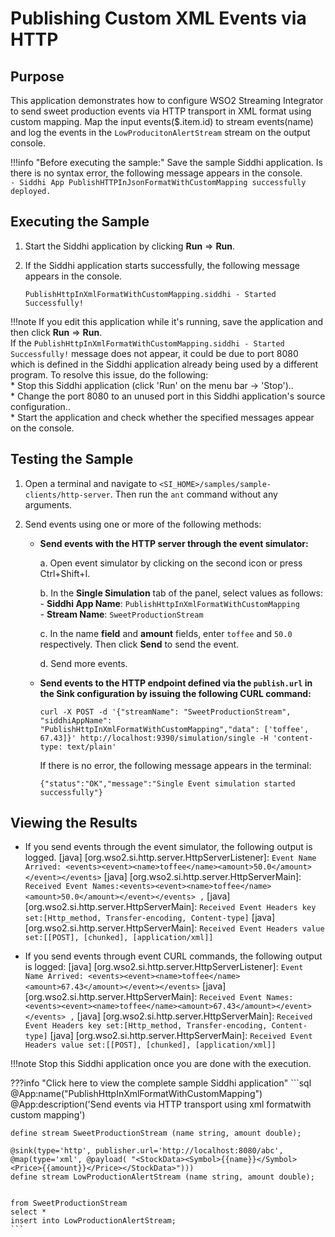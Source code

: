 # Publishing Custom XML Events via HTTP

## Purpose

This application demonstrates how to configure WSO2 Streaming Integrator to send sweet production events via HTTP transport in XML format using custom mapping. Map the input events($.item.id) to stream events(name) and log the events in the `LowProducitonAlertStream` stream on the output console.

!!!info "Before executing the sample:"
    Save the sample Siddhi application. Is there is no syntax error, the following message appears in the console.<br/>
    `- Siddhi App PublishHTTPInJsonFormatWithCustomMapping successfully deployed.`

## Executing the Sample

1. Start the Siddhi application by clicking **Run** => **Run**.

2. If the Siddhi application starts successfully, the following message appears in the console.

    `PublishHttpInXmlFormatWithCustomMapping.siddhi - Started Successfully!`

!!!note
    If you edit this application while it's running, save the application and then click **Run** => **Run**.<br/>
    If the `PublishHttpInXmlFormatWithCustomMapping.siddhi - Started Successfully!` message does not appear, it could be due to port 8080 which is defined in the Siddhi application already being used by a different program. To resolve this issue, do the following:<br/>
        * Stop this Siddhi application (click 'Run' on the menu bar -> 'Stop')..<br/>
        * Change the port 8080 to an unused port in this Siddhi application's source configuration..<br/>
        * Start the application and check whether the specified messages appear on the console.


## Testing the Sample

1. Open a terminal and navigate to `<SI_HOME>/samples/sample-clients/http-server`.  Then run the `ant` command without any arguments.

2. Send events using one or more of the following methods:

    - **Send events with the HTTP server through the event simulator:**

        a. Open event simulator by clicking on the second icon or press Ctrl+Shift+I.

        b. In the **Single Simulation** tab of the panel, select values as follows:<br/>
            - **Siddhi App Name**: `PublishHttpInXmlFormatWithCustomMapping`<br/>
            - **Stream Name**: `SweetProductionStream`

        c. In the name **field** and **amount** fields, enter `toffee` and `50.0` respectively. Then click **Send** to send the event.

        d. Send more events.

    - **Send events to the HTTP endpoint defined via the `publish.url` in the Sink configuration by issuing the following CURL command:**

        `curl -X POST -d '{"streamName": "SweetProductionStream", "siddhiAppName": "PublishHttpInXmlFormatWithCustomMapping","data": ['toffee', 67.43]}' http://localhost:9390/simulation/single -H 'content-type: text/plain'`

        If there is no error, the following message appears in the terminal:

        `{"status":"OK","message":"Single Event simulation started successfully"}`

## Viewing the Results

* If you send events through the event simulator, the following output is logged.
[java] [org.wso2.si.http.server.HttpServerListener]: `Event Name Arrived: <events><event><name>toffee</name><amount>50.0</amount></event></events>`
[java] [org.wso2.si.http.server.HttpServerMain]: `Received Event Names:<events><event><name>toffee</name><amount>50.0</amount></event></events> ,`
[java] [org.wso2.si.http.server.HttpServerMain]: `Received Event Headers key set:[Http_method, Transfer-encoding, Content-type]`
[java] [org.wso2.si.http.server.HttpServerMain]: `Received Event Headers value set:[[POST], [chunked], [application/xml]]`


* If you send events through event CURL commands, the following output is logged:
[java] [org.wso2.si.http.server.HttpServerListener]: `Event Name Arrived: <events><event><name>toffee</name><amount>67.43</amount></event></events>`
[java] [org.wso2.si.http.server.HttpServerMain]: `Received Event Names:<events><event><name>toffee</name><amount>67.43</amount></event></events> ,`
[java] [org.wso2.si.http.server.HttpServerMain]: `Received Event Headers key set:[Http_method, Transfer-encoding, Content-type]`
[java] [org.wso2.si.http.server.HttpServerMain]: `Received Event Headers value set:[[POST], [chunked], [application/xml]]`

!!!note
    Stop this Siddhi application once you are done with the execution.

???info "Click here to view the complete sample Siddhi application"
    ```sql
    @App:name("PublishHttpInXmlFormatWithCustomMapping")
    @App:description('Send events via HTTP transport using xml formatwith custom mapping')



    define stream SweetProductionStream (name string, amount double);

    @sink(type='http', publisher.url='http://localhost:8080/abc',
    @map(type='xml', @payload( "<StockData><Symbol>{{name}}</Symbol><Price>{{amount}}</Price></StockData>")))
    define stream LowProductionAlertStream (name string, amount double);


    from SweetProductionStream
    select *
    insert into LowProductionAlertStream;
    ```